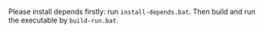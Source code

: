 Please install depends firstly: run `install-depends.bat`.
Then build and run the executable by `build-run.bat`.
